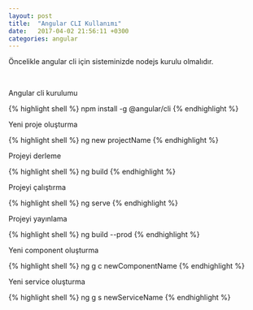 ```yaml
---
layout: post
title:  "Angular CLI Kullanımı"
date:   2017-04-02 21:56:11 +0300
categories: angular
---
```


Öncelikle angular cli için sisteminizde nodejs kurulu olmalıdır.

<br>

Angular cli kurulumu

{% highlight shell %}
npm install -g @angular/cli
{% endhighlight %}

Yeni proje oluşturma

{% highlight shell %}
ng new projectName
{% endhighlight %}

Projeyi derleme

{% highlight shell %}
ng build
{% endhighlight %}

Projeyi çalıştırma

{% highlight shell %}
ng serve
{% endhighlight %}

Projeyi yayınlama

{% highlight shell %}
ng build --prod
{% endhighlight %}

Yeni component oluşturma

{% highlight shell %}
ng g c newComponentName
{% endhighlight %}

Yeni service oluşturma

{% highlight shell %}
ng g s newServiceName
{% endhighlight %}